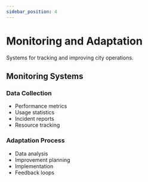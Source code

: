 ```yaml
---
sidebar_position: 4
---
```


# Monitoring and Adaptation

Systems for tracking and improving city operations.

## Monitoring Systems

### Data Collection

- Performance metrics
- Usage statistics
- Incident reports
- Resource tracking

### Adaptation Process

- Data analysis
- Improvement planning
- Implementation
- Feedback loops
